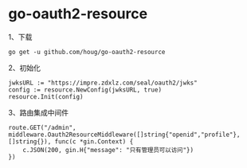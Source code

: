 # go-oauth2-resource

1、下载
```
go get -u github.com/houg/go-oauth2-resource
```

2、初始化
```
jwksURL := "https://impre.zdxlz.com/seal/oauth2/jwks"
config := resource.NewConfig(jwksURL, true)
resource.Init(config)
```
3、路由集成中间件
```
route.GET("/admin", middleware.Oauth2ResourceMiddleware([]string{"openid","profile"}, []string{}), func(c *gin.Context) {  
    c.JSON(200, gin.H{"message": "只有管理员可以访问"})  
})
```